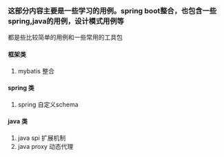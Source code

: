 ### 这部分内容主要是一些学习的用例。spring boot整合，也包含一些spring,java的用例，设计模式用例等

都是些比较简单的用例和一些常用的工具包

#### 框架类

1. mybatis 整合


#### spring 类
1. spring 自定义schema



#### java 类
1. java spi 扩展机制
2. java proxy 动态代理
